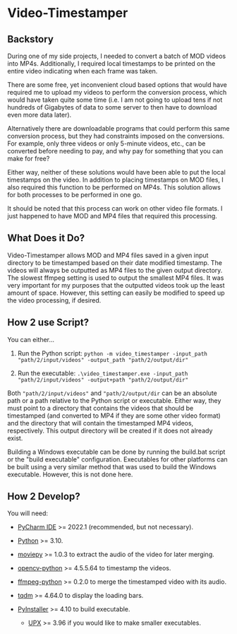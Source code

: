 # Video-Timestamper

## Backstory
During one of my side projects, I needed to convert a batch of MOD videos into MP4s. Additionally, I required local 
timestamps to be printed on the entire video indicating when each frame was taken.

There are some free, yet inconvenient cloud based options that would have required me to upload my videos to perform the 
conversion process, which would have taken quite some time (i.e. I am not going to upload tens if not hundreds of 
Gigabytes of data to some server to then have to download even more data later).

Alternatively there are downloadable programs that could perform this same conversion process, but they had constraints 
imposed on the conversions. For example, only three videos or only 5-minute videos, etc., can be converted before 
needing to pay, and why pay for something that you can make for free?

Either way, neither of these solutions would have been able to put the local timestamps on the video. In addition to 
placing timestamps on MOD files, I also required this function to be performed on MP4s. This solution allows for both
processes to be performed in one go.

It should be noted that this process can work on other video file formats. I just happened to have MOD and MP4 files
that required this processing.

## What Does it Do?
Video-Timestamper allows MOD and MP4 files saved in a given input directory to be timestamped based on their date 
modified timestamp. The videos will always be outputted as MP4 files to the given output directory. The slowest ffmpeg
setting is used to output the smallest MP4 files. It was very important for my purposes that the outputted videos took 
up the least amount of space. However, this setting can easily be modified to speed up the video processing, if desired.

## How 2 use Script?
You can either...

1. Run the Python script: `python -m video_timestamper -input_path "path/2/input/videos" -output_path "path/2/output/dir"`


2. Run the executable: `.\video_timestamper.exe -input_path "path/2/input/videos" -output+path "path/2/output/dir"`

Both `"path/2/input/videos"` and `"path/2/output/dir` can be an absolute path or a path relative to the Python script 
or executable. Either way, they must point to a directory that contains the videos that should be timestamped (and 
converted to MP4 if they are some other video format) and the directory that will contain the timestamped MP4 videos, 
respectively. This output directory will be created if it does not already exist.

Building a Windows executable can be done by running the build.bat script or the "build executable" configuration. 
Executables for other platforms can be built using a very similar method that was used to build the Windows executable.
However, this is not done here.

## How 2 Develop?
You will need:

- [PyCharm IDE](https://www.jetbrains.com/pycharm/download/) >= 2022.1 (recommended, but not necessary).

- [Python](https://www.python.org/downloads/) >= 3.10.

- [moviepy](https://pypi.org/project/moviepy/) >= 1.0.3 to extract the audio of the video for later merging.

- [opencv-python](https://pypi.org/project/opencv-python/) >= 4.5.5.64 to timestamp the videos.

- [ffmpeg-python](https://pypi.org/project/ffmpeg-python/) >= 0.2.0 to merge the timestamped video with its audio.

- [tqdm](https://pypi.org/project/tqdm/) >= 4.64.0 to display the loading bars.

- [PyInstaller](https://pyinstaller.readthedocs.io/en/stable/) >= 4.10 to build executable.
  - [UPX](https://upx.github.io/) >= 3.96 if you would like to make smaller executables.
